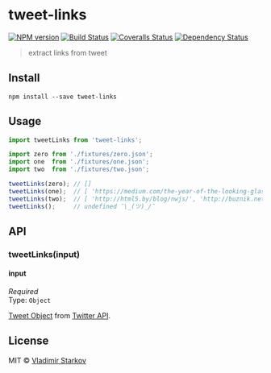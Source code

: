 # tweet-links

[![NPM version][npm-image]][npm-url]
[![Build Status][travis-image]][travis-url]
[![Coveralls Status][coveralls-image]][coveralls-url]
[![Dependency Status][depstat-image]][depstat-url]

> extract links from tweet

## Install

    npm install --save tweet-links

## Usage

```js
import tweetLinks from 'tweet-links';

import zero from './fixtures/zero.json';
import one  from './fixtures/one.json';
import two  from './fixtures/two.json';

tweetLinks(zero); // []
tweetLinks(one);  // [ 'https://medium.com/the-year-of-the-looking-glass/a-managers-manifesto-be5f6b118084' ]
tweetLinks(two);  // [ 'http://html5.by/blog/nwjs/', 'http://buznik.net/lifeChart/' ]
tweetLinks();     // undefined ¯\_(ツ)_/¯
```

## API

### tweetLinks(input)

#### input

*Required*  
Type: `Object`

[Tweet Object](https://dev.twitter.com/overview/api/tweets) from [Twitter API](https://dev.twitter.com/rest/public).

## License

MIT © [Vladimir Starkov](https://iamstarkov.com)

[npm-url]: https://npmjs.org/package/tweet-links
[npm-image]: https://img.shields.io/npm/v/tweet-links.svg?style=flat-square

[travis-url]: https://travis-ci.org/iamstarkov/tweet-links
[travis-image]: https://img.shields.io/travis/iamstarkov/tweet-links.svg?style=flat-square

[coveralls-url]: https://coveralls.io/r/iamstarkov/tweet-links
[coveralls-image]: https://img.shields.io/coveralls/iamstarkov/tweet-links.svg?style=flat-square

[depstat-url]: https://david-dm.org/iamstarkov/tweet-links
[depstat-image]: https://david-dm.org/iamstarkov/tweet-links.svg?style=flat-square
